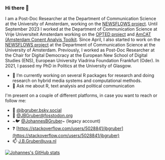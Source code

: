 ### Hi there 👋

I am a Post-Doc Researcher at  the Department of Communication Science at the University of Amsterdam, working on the [NEWSFLOWS project](https://newsflows.eu/).
Until September 2023 I worked at the  Department of Communication Science at Vrije Universiteit Amsterdam working on the [OPTED project](https://opted.eu/team/wp7-pre-processing-storage-and-data-sharing/johannes-b-gruber/) and [AmCAT (Amsterdam Conent Analyis Toolkit](https://amcat.nl/).
Since April, I also started to work on the [NEWSFLOWS project](https://newsflows.eu/) at the Department of Communication Science at the University of Amsterdam.
Previously, I worked as Post-Doc Researcher at the Chair for Digital Democracy at the European New School of Digital Studies (ENS), European University Viadrina Foundation Frankfurt (Oder).
In 2021, I passed my PhD in Politics at the University of Glasgow.

- 🔭 I’m currently working on several R packages for research and doing research on hybrid media systems and computational methods.
- 💬 Ask me about R, text analysis and political communication

I'm present on a couple of different platforms, in case you want to reach or follow me:

- 🦋 [@jbgruber.bsky.social](https://bsky.app/profile/jbgruber.bsky.social)
- :elephant: <a rel="me" href="https://fosstodon.org/@JBGruber">@JBGruber@fosstodon.org</a>
- ~:bird: [@JohannesBGruber](https://twitter.com/JohannesBGruber)~ (legacy account)
- :question: [https://stackoverflow.com/users/5028841/jbgruber](https://stackoverflow.com/users/5028841/jbgruber)
- 📫 [J.B.Gruber@uva.nl](mailto:J.B.Gruber@uva.nl)

<!--
**JBGruber/JBGruber** is a ✨ _special_ ✨ repository because its `README.md` (this file) appears on your GitHub profile.

Here are some ideas to get you started:

- 🔭 I’m currently working on ...
- 🌱 I’m currently learning ...
- 👯 I’m looking to collaborate on ...
- 🤔 I’m looking for help with ...
- 💬 Ask me about ...
- 📫 How to reach me: ...
- 😄 Pronouns: ...
- ⚡ Fun fact: ...
-->

[![Johannes's GitHub stats](https://github-readme-stats.vercel.app/api?username=JBGruber&theme=panda&show_icons=true&hide_rank=true)](https://github.com/anuraghazra/github-readme-stats)
